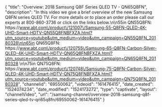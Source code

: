 {
    "title": "Overview: 2018 Samsung Q8F Series QLED TV - QN65Q8FN",
    "description": "In this video we give a brief overview of the new Samsung Q8FN series QLED TV.  For more details or to place an order please call our experts at 800-860-3736 or click on the links below.\n\n55in QN55Q8FN: https:\/\/www.abt.com\/product\/121007\/Samsung-55-Q8FN-QLED-4K-UHD-Smart-HDTV-QN55Q8FNBFXZA.html?utm_source=youtube&utm_medium=video&utm_campaign=QN55Q8FN_20180328\n\n65in QN65Q8FN: https:\/\/www.abt.com\/product\/120755\/Samsung-65-Q8FN-Carbon-Silver-QLED-4K-UHD-Smart-HDTV-QN65Q8FNBFXZA.html?utm_source=youtube&utm_medium=video&utm_campaign=QN65Q8FN_20180328 \n\n75in QN75Q8FN: https:\/\/www.abt.com\/product\/120748\/Samsung-75-Q8FN-Carbon-Silver-QLED-4K-UHD-Smart-HDTV-QN75Q8FNBFXZA.html?utm_source=youtube&utm_medium=video&utm_campaign=QN75Q8FN_20180328",
    "channelid": "69550062",
    "videoid": "161476415",
    "date_created": "1524074234",
    "date_modified": "1524173272",
    "type": "captivate",
    "layout": "channelVideo",
    "url": "\/samsung-channel\/overview-2018-samsung-q8f-series-qled-tv-qn65q8fn\/69550062-161476415"
}